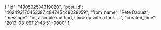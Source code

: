  {
   "id": "490502504319020",
   "post_id": "462493170453287_484745448228059",
   "from_name": "Pete Daoust",
   "message": "or, a simple method, show up with a tank.....",
   "created_time": "2013-03-09T21:43:51+0000"
 }

